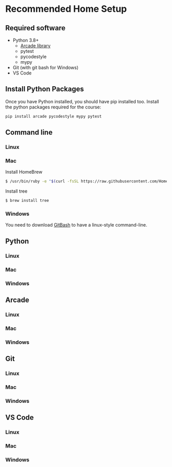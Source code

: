 # Recommended Home Setup

## Required software
- Python 3.8+
    - [Arcade library](http://arcade.academy)
    - pytest
    - pycodestyle
    - mypy
- Git (with git bash for Windows)
- VS Code

## Install Python Packages
Once you have Python installed, you should have pip installed too. Install the python packages required for the course:
```sh
pip install arcade pycodestyle mypy pytest
```

## Command line
### Linux
### Mac
Install HomeBrew
```sh
$ /usr/bin/ruby -e "$(curl -fsSL https://raw.githubusercontent.com/Homebrew/install/master/install)"
```
Install tree
```sh
$ brew install tree
```
### Windows
You need to download [GitBash](https://gitforwindows.org/) to have a linux-style command-line.

## Python
### Linux
### Mac
### Windows

## Arcade
### Linux
### Mac
### Windows

## Git
### Linux
### Mac
### Windows

## VS Code
### Linux
### Mac
### Windows
